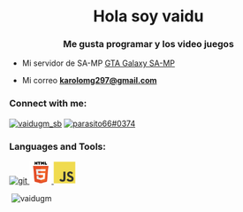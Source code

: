 <h1 align="center">Hola soy vaidu</h1>
<h3 align="center">Me gusta programar y los video juegos</h3>

- Mi servidor de SA-MP [GTA Galaxy SA-MP](https://discord.gg/x6nnJKJJAQ)

- Mi correo **karolomg297@gmail.com**

<h3 align="left">Connect with me:</h3>
<p align="left">
<a href="https://instagram.com/vaidugm_sb" target="blank"><img align="center" src="https://raw.githubusercontent.com/rahuldkjain/github-profile-readme-generator/master/src/images/icons/Social/instagram.svg" alt="vaidugm_sb" height="30" width="40" /></a>
<a href="https://discord.gg/parasito66#0374" target="blank"><img align="center" src="https://raw.githubusercontent.com/rahuldkjain/github-profile-readme-generator/master/src/images/icons/Social/discord.svg" alt="parasito66#0374" height="30" width="40" /></a>
</p>

<h3 align="left">Languages and Tools:</h3>
<p align="left"> <a href="https://git-scm.com/" target="_blank" rel="noreferrer"> <img src="https://www.vectorlogo.zone/logos/git-scm/git-scm-icon.svg" alt="git" width="40" height="40"/> </a> <a href="https://www.w3.org/html/" target="_blank" rel="noreferrer"> <img src="https://raw.githubusercontent.com/devicons/devicon/master/icons/html5/html5-original-wordmark.svg" alt="html5" width="40" height="40"/> </a> <a href="https://developer.mozilla.org/en-US/docs/Web/JavaScript" target="_blank" rel="noreferrer"> <img src="https://raw.githubusercontent.com/devicons/devicon/master/icons/javascript/javascript-original.svg" alt="javascript" width="40" height="40"/> </a> </p>

<p>&nbsp;<img align="center" src="https://github-readme-stats.vercel.app/api?username=vaidugm&show_icons=true&locale=en" alt="vaidugm" /></p>
